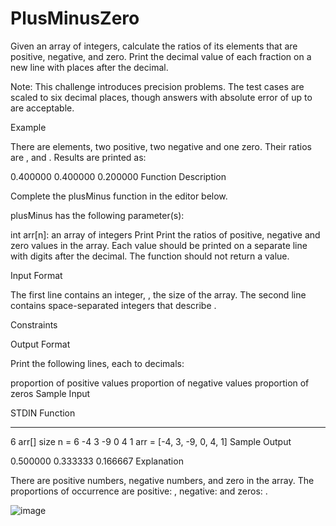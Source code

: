 # PlusMinusZero
Given an array of integers, calculate the ratios of its elements that are positive, negative, and zero. Print the decimal value of each fraction on a new line with  places after the decimal.


Note: This challenge introduces precision problems. The test cases are scaled to six decimal places, though answers with absolute error of up to  are acceptable.

Example

There are  elements, two positive, two negative and one zero. Their ratios are ,  and . Results are printed as:

0.400000
0.400000
0.200000
Function Description

Complete the plusMinus function in the editor below.

plusMinus has the following parameter(s):

int arr[n]: an array of integers
Print
Print the ratios of positive, negative and zero values in the array. Each value should be printed on a separate line with  digits after the decimal. The function should not return a value.

Input Format

The first line contains an integer, , the size of the array.
The second line contains  space-separated integers that describe .

Constraints



Output Format

Print the following  lines, each to  decimals:

proportion of positive values
proportion of negative values
proportion of zeros
Sample Input

STDIN           Function
-----           --------
6               arr[] size n = 6
-4 3 -9 0 4 1   arr = [-4, 3, -9, 0, 4, 1]
Sample Output

0.500000
0.333333
0.166667
Explanation

There are  positive numbers,  negative numbers, and  zero in the array.
The proportions of occurrence are positive: , negative:  and zeros: .

![image](https://user-images.githubusercontent.com/43896389/214697346-0875d3bb-d178-44b8-baad-ff962bfeaef9.png)

